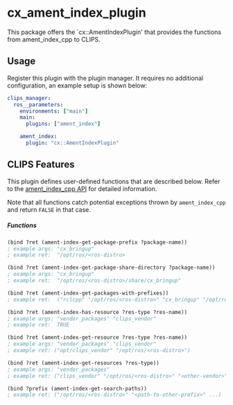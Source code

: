 # cx_ament_index_plugin
This package offers the `cx::AmentIndexPlugin' that provides the functions from ament_index_cpp to CLIPS.

## Usage
Register this plugin with the plugin manager. It requires no additional configuration, an example setup is shown below:

```yaml
clips_manager:
  ros__parameters:
    environments: ["main"]
    main:
      plugins: ["ament_index"]

    ament_index:
      plugin: "cx::AmentIndexPlugin"
```

## CLIPS Features
This plugin defines user-defined functions that are described below.
Refer to the [ament_index_cpp API](https://docs.ros.org/en/rolling/p/ament_index_cpp/generated/index.html) for detailed information.

Note that all functions catch potential exceptions thrown by `ament_index_cpp` and return `FALSE` in that case.
##### Functions
```lisp
(bind ?ret (ament-index-get-package-prefix ?package-name))
; example args: "cx_bringup"
; example ret:  "/opt/ros/<ros-distro>

(bind ?ret (ament-index-get-package-share-directory ?package-name))
; example args: "cx_bringup"
; example ret:  "/opt/ros/<ros-distro>/share/cx_bringup"

(bind ?ret (ament-index-get-packages-with-prefixes))
; example ret:  ("rclcpp" "/opt/ros/<ros-distro>" "cx_bringup" "/opt/ros/<ros-distro>" ...)

(bind ?ret (ament-index-has-resource ?res-type ?res-name))
; example args: "vendor_packages" "clips_vendor"
; example ret:  TRUE

(bind ?ret (ament-index-get-resource ?res-type ?res-name))
; example args: "vendor_packages" "clips_vendor"
; example ret: ("opt/clips_vendor" "/opt/ros/<ros-distro>")

(bind ?ret (ament-index-get-resources ?res-type))
; example args: "vendor_packages"
; example ret: ("clips_vendor" "/opt/ros/<ros-distro>" "<other-vendor>" "<path-to-other-vendor"> ...)

(bind ?prefix (ament-index-get-search-paths))
; example ret: ("/opt/ros/<ros-distro>" "<path-to-other-prefix>" ...)
